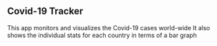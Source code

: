 ## Covid-19 Tracker

This app monitors and visualizes the Covid-19 cases world-wide
It also shows the individual stats for each country in terms of a bar graph
